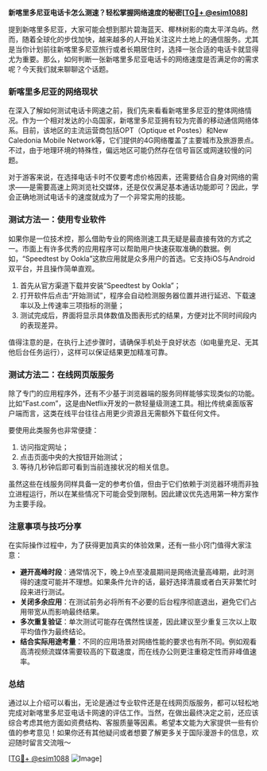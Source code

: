 **新喀里多尼亚电话卡怎么测速？轻松掌握网络速度的秘密[[TG💪+ @esim1088](https://t.me/s/esim1088)]**

提到新喀里多尼亚，大家可能会想到那片碧海蓝天、椰林树影的南太平洋岛屿。然而，随着全球化的步伐加快，越来越多的人开始关注这片土地上的通信服务。尤其是当你计划前往新喀里多尼亚旅行或者长期居住时，选择一张合适的电话卡就显得尤为重要。那么，如何判断一张新喀里多尼亚电话卡的网络速度是否满足你的需求呢？今天我们就来聊聊这个话题。

### 新喀里多尼亚的网络现状

在深入了解如何测试电话卡网速之前，我们先来看看新喀里多尼亚的整体网络情况。作为一个相对发达的小岛国家，新喀里多尼亚拥有较为完善的移动通信网络体系。目前，该地区的主流运营商包括OPT（Optique et Postes）和New Caledonia Mobile Network等，它们提供的4G网络覆盖了主要城市及旅游景点。不过，由于地理环境的特殊性，偏远地区可能仍然存在信号盲区或网速较慢的问题。

对于游客来说，在选择电话卡时不仅要考虑价格因素，还需要结合自身对网络的需求——是需要高速上网浏览社交媒体，还是仅仅满足基本通话功能即可？因此，学会正确地测试电话卡的速度就成为了一个非常实用的技能。

### 测试方法一：使用专业软件

如果你是一位技术控，那么借助专业的网络测速工具无疑是最直接有效的方式之一。市面上有许多优秀的应用程序可以帮助用户快速获取准确的数据。例如，“Speedtest by Ookla”这款应用就是众多用户的首选。它支持iOS与Android双平台，并且操作简单直观。

1. 首先从官方渠道下载并安装“Speedtest by Ookla”；
2. 打开软件后点击“开始测试”，程序会自动检测服务器位置并进行延迟、下载速率以及上传速率三项指标的测量；
3. 测试完成后，界面将显示具体数值及图表形式的结果，方便对比不同时间段内的表现差异。

值得注意的是，在执行上述步骤时，请确保手机处于良好状态（如电量充足、无其他后台任务运行），这样可以保证结果更加精准可靠。

### 测试方法二：在线网页版服务

除了专门的应用程序外，还有不少基于浏览器端的服务同样能够实现类似的功能。比如“Fast.com”，这是由Netflix开发的一款轻量级测速工具。相比传统桌面版客户端而言，这类在线平台往往占用更少资源且无需额外下载任何文件。

要使用此类服务也非常便捷：
1. 访问指定网址；
2. 点击页面中央的大按钮开始测试；
3. 等待几秒钟后即可看到当前连接状况的相关信息。

虽然这些在线服务同样具备一定的参考价值，但由于它们依赖于浏览器环境而非独立进程运行，所以在某些情况下可能会受到限制。因此建议优先选用第一种方案作为主要手段。

### 注意事项与技巧分享

在实际操作过程中，为了获得更加真实的体验效果，还有一些小窍门值得大家注意：

- **避开高峰时段**：通常情况下，晚上9点至凌晨期间是网络流量高峰期，此时测得的速度可能并不理想。如果条件允许的话，最好选择清晨或者白天非繁忙时段来进行测试。
- **关闭多余应用**：在测试前务必将所有不必要的后台程序彻底退出，避免它们占用带宽从而影响最终结果。
- **多次重复验证**：单次测试可能存在偶然性误差，因此建议至少重复三次以上取平均值作为最终结论。
- **结合实际用途考量**：不同的应用场景对网络性能的要求也有所不同。例如观看高清视频流媒体需要较高的下载速度，而在线办公则更注重稳定性而非峰值速率。

### 总结

通过以上介绍可以看出，无论是通过专业软件还是在线网页版服务，都可以轻松地完成对新喀里多尼亚电话卡网速的评估工作。当然，在做出最终决定之前，还应该综合考虑其他方面如资费结构、客服质量等因素。希望本文能为大家提供一些有价值的参考意见！如果你还有其他疑问或者想要了解更多关于国际漫游卡的信息，欢迎随时留言交流哦～

[[TG💪+ @esim1088](https://t.me/s/esim1088) ![Image](https://i.postimg.cc/4NQfJmqS/Snipaste-2025-05-13-00-14-12.png)]